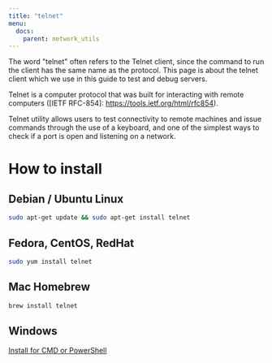 ```yaml
---
title: "telnet"
menu:
  docs:
    parent: network_utils
---
```

The word "telnet" often refers to the Telnet client, since the command to
run the client has the same name as the protocol. This page is about the
telnet client which we use in this guide to test and debug servers.

Telnet is a computer protocol that was built for interacting with remote
computers ([IETF RFC-854]: https://tools.ietf.org/html/rfc854).

Telnet utility allows users to test connectivity to remote machines and
issue commands through the use of a keyboard, and one of the simplest ways to
check if a port is open and listening on a network.

# How to install

## Debian / Ubuntu Linux

```bash
sudo apt-get update && sudo apt-get install telnet

```

## Fedora, CentOS, RedHat

```bash
sudo yum install telnet
```

## Mac Homebrew

```bash
brew install telnet
```

## Windows

[Install for CMD or PowerShell](https://www.shellhacks.com/windows-install-telnet-client-cmd-powershell/)